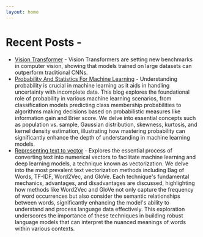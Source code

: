 ```yaml
---
layout: home
---
```


# Recent Posts -

- [Vision Transformer](https://atharvamusale.github.io/2021/06/06/Vision-Transformers.html) - Vision Transformers are setting new benchmarks in computer vision, showing that models trained on large datasets can outperform traditional CNNs. 
- [Probability And Statistics For Machine Learning](https://atharvamusale.github.io/2021/06/10/Probability-and-Statistics-For-Machine-Learning.html) - Understanding probability is crucial in machine learning as it aids in handling uncertainty with incomplete data. This blog explores the foundational role of probability in various machine learning scenarios, from classification models predicting class membership probabilities to algorithms making decisions based on probabilistic measures like information gain and Brier score. We delve into essential concepts such as population vs. sample, Gaussian distribution, skewness, kurtosis, and kernel density estimation, illustrating how mastering probability can significantly enhance the depth of understanding in machine learning models.
- [Representing text to vector](https://atharvamusale.github.io/2021/09/23/Representing-Text-To-Vector.html) - Explores the essential process of converting text into numerical vectors to facilitate machine learning and deep learning models, a technique known as vectorization. We delve into the most prevalent text vectorization methods including Bag of Words, TF-IDF, Word2Vec, and GloVe. Each technique's fundamental mechanics, advantages, and disadvantages are discussed, highlighting how methods like Word2Vec and GloVe not only capture the frequency of word occurrences but also consider the semantic relationships between words, significantly enhancing the model's ability to understand and process language data effectively. This exploration underscores the importance of these techniques in building robust language models that can interpret the nuanced meanings of words within various contexts.


<!-- 
# Recent Posts

{% for post in site.posts limit:5 %}
<div class="post">
  <a href="{{ post.url | relative_url }}">
    <img src="{{ post.image }}" alt="{{ post.title }}" style="width: 100%; height: auto;">
    <h2>{{ post.title }}</h2>
  </a>
  <p>{{ post.excerpt | strip_html | truncate: 160 }}</p>
</div>
{% endfor %} -->

